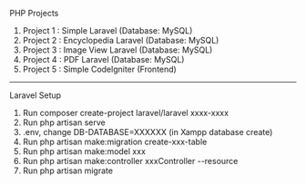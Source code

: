 
PHP Projects
1. Project 1 : Simple Laravel (Database: MySQL)
2. Project 2 : Encyclopedia Laravel (Database: MySQL)
3. Project 3 : Image View Laravel (Database: MySQL)
4. Project 4 : PDF Laravel (Database: MySQL)
5. Project 5 : Simple Codelgniter (Frontend)

---------------------------------------------------------
Laravel Setup
1. Run composer create-project laravel/laravel xxxx-xxxx
2. Run php artisan serve
3. .env, change DB-DATABASE=XXXXXX (in Xampp database create)
4. Run php artisan make:migration create-xxx-table
5. Run php artisan make:model xxx
6. Run php artisan make:controller xxxController --resource
7. Run php artisan migrate
